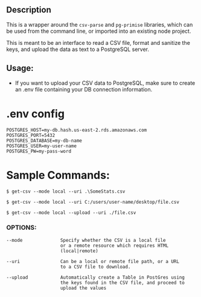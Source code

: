 ## Description
This is a wrapper around the `csv-parse` and `pg-primise` libraries, which can be used from the command line, or imported into an existing node project. 

This is meant to be an interface to read a CSV file, format and sanitize the keys, and upload the data as text to a PostgreSQL server.


## Usage:
* If you want to upload your CSV data to PostgreSQL, make sure to create an .env file containing your DB connection information.

# .env config

```
POSTGRES_HOST=my-db.hash.us-east-2.rds.amazonaws.com
POSTGRES_PORT=5432
POSTGRES_DATABASE=my-db-name
POSTGRES_USER=my-user-name
POSTGRES_PW=my-pass-word
```

# Sample Commands:

`$ get-csv --mode local --uri .\SomeStats.csv`

`$ get-csv --mode local --uri C:/users/user-name/desktop/file.csv`

`$ get-csv --mode local --upload --uri ./file.csv`

### OPTIONS:

```
--mode              Specify whether the CSV is a local file 
                    or a remote resource which requires HTML
                    (local|remote)

--uri               Can be a local or remote file path, or a URL
                    to a CSV file to download.

--upload            Automatically create a Table in PostGres using 
                    the keys found in the CSV file, and proceed to 
                    upload the values
```
